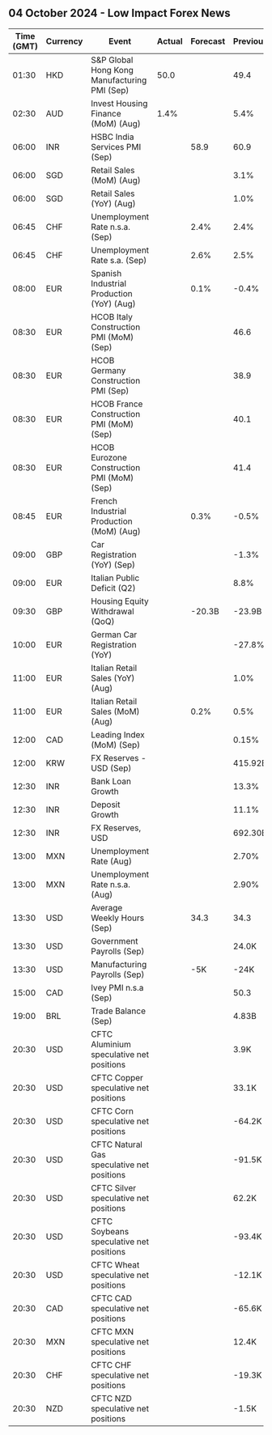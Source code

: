## 04 October 2024 - Low Impact Forex News

| Time (GMT) | Currency | Event | Actual | Forecast | Previous |
|------|----------|-------|--------|----------|----------|
| 01:30 | HKD | S&P Global Hong Kong Manufacturing PMI (Sep) | 50.0 |  | 49.4 |
| 02:30 | AUD | Invest Housing Finance (MoM) (Aug) | 1.4% |  | 5.4% |
| 06:00 | INR | HSBC India Services PMI (Sep) |  | 58.9 | 60.9 |
| 06:00 | SGD | Retail Sales (MoM) (Aug) |  |  | 3.1% |
| 06:00 | SGD | Retail Sales (YoY) (Aug) |  |  | 1.0% |
| 06:45 | CHF | Unemployment Rate n.s.a. (Sep) |  | 2.4% | 2.4% |
| 06:45 | CHF | Unemployment Rate s.a. (Sep) |  | 2.6% | 2.5% |
| 08:00 | EUR | Spanish Industrial Production (YoY) (Aug) |  | 0.1% | -0.4% |
| 08:30 | EUR | HCOB Italy Construction PMI (MoM) (Sep) |  |  | 46.6 |
| 08:30 | EUR | HCOB Germany Construction PMI (Sep) |  |  | 38.9 |
| 08:30 | EUR | HCOB France Construction PMI (MoM) (Sep) |  |  | 40.1 |
| 08:30 | EUR | HCOB Eurozone Construction PMI (MoM) (Sep) |  |  | 41.4 |
| 08:45 | EUR | French Industrial Production (MoM) (Aug) |  | 0.3% | -0.5% |
| 09:00 | GBP | Car Registration (YoY) (Sep) |  |  | -1.3% |
| 09:00 | EUR | Italian Public Deficit (Q2) |  |  | 8.8% |
| 09:30 | GBP | Housing Equity Withdrawal (QoQ) |  | -20.3B | -23.9B |
| 10:00 | EUR | German Car Registration (YoY) |  |  | -27.8% |
| 11:00 | EUR | Italian Retail Sales (YoY) (Aug) |  |  | 1.0% |
| 11:00 | EUR | Italian Retail Sales (MoM) (Aug) |  | 0.2% | 0.5% |
| 12:00 | CAD | Leading Index (MoM) (Sep) |  |  | 0.15% |
| 12:00 | KRW | FX Reserves - USD (Sep) |  |  | 415.92B |
| 12:30 | INR | Bank Loan Growth |  |  | 13.3% |
| 12:30 | INR | Deposit Growth |  |  | 11.1% |
| 12:30 | INR | FX Reserves, USD |  |  | 692.30B |
| 13:00 | MXN | Unemployment Rate (Aug) |  |  | 2.70% |
| 13:00 | MXN | Unemployment Rate n.s.a. (Aug) |  |  | 2.90% |
| 13:30 | USD | Average Weekly Hours (Sep) |  | 34.3 | 34.3 |
| 13:30 | USD | Government Payrolls (Sep) |  |  | 24.0K |
| 13:30 | USD | Manufacturing Payrolls (Sep) |  | -5K | -24K |
| 15:00 | CAD | Ivey PMI n.s.a (Sep) |  |  | 50.3 |
| 19:00 | BRL | Trade Balance (Sep) |  |  | 4.83B |
| 20:30 | USD | CFTC Aluminium speculative net positions |  |  | 3.9K |
| 20:30 | USD | CFTC Copper speculative net positions |  |  | 33.1K |
| 20:30 | USD | CFTC Corn speculative net positions |  |  | -64.2K |
| 20:30 | USD | CFTC Natural Gas speculative net positions |  |  | -91.5K |
| 20:30 | USD | CFTC Silver speculative net positions |  |  | 62.2K |
| 20:30 | USD | CFTC Soybeans speculative net positions |  |  | -93.4K |
| 20:30 | USD | CFTC Wheat speculative net positions |  |  | -12.1K |
| 20:30 | CAD | CFTC CAD speculative net positions |  |  | -65.6K |
| 20:30 | MXN | CFTC MXN speculative net positions |  |  | 12.4K |
| 20:30 | CHF | CFTC CHF speculative net positions |  |  | -19.3K |
| 20:30 | NZD | CFTC NZD speculative net positions |  |  | -1.5K |
